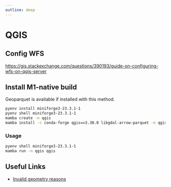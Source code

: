 ```yaml
---
outline: deep
---
```


# QGIS

## Config WFS

<https://gis.stackexchange.com/questions/390193/guide-on-configuring-wfs-on-qgis-server>

## Install M1-native build

Geoparquet is available if installed with this method.

```bash
pyenv install miniforge3-23.3.1-1
pyenv shell miniforge3-23.3.1-1
mamba create -n qgis
mamba install -c conda-forge qgis==3.30.0 libgdal-arrow-parquet -n qgis # need to pin qgis to prevent libqt5keychain error
```

### Usage

```bash
pyenv shell miniforge3-23.3.1-1
mamba run -n qgis qgis
```

## Useful Links

- [Invalid geometry reasons](https://docs.qgis.org/testing/en/docs/user_manual/processing_algs/qgis/vectorgeometry.html#types-of-error-messages-and-their-meanings)
